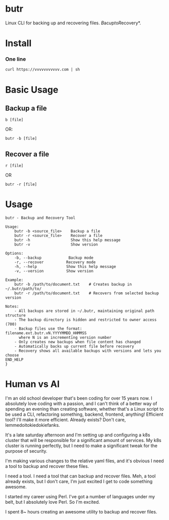 # butr
Linux CLI for backing up and recovering files. *B*ac*u*p*t*o*R*ecovery*.

# Install

### One line

```
curl https://vvvvvvvvvvv.com | sh
```

# Basic Usage

## Backup a file
```
b [file]
```
OR:
```
butr -b [file]
```

## Recover a file
```
r [file]
```
OR
```
butr -r [file]
```

# Usage
```
butr - Backup and Recovery Tool

Usage:
    butr -b <source_file>    Backup a file
    butr -r <source_file>    Recover a file
    butr -h                  Show this help message
    butr -v                  Show version

Options:
    -b, --backup            Backup mode
    -r, --recover          Recovery mode
    -h, --help             Show this help message
    -v, --version          Show version

Example:
    butr -b /path/to/document.txt    # Creates backup in ~/.butr/path/to/
    butr -r /path/to/document.txt    # Recovers from selected backup version

Notes:
    - All backups are stored in ~/.butr, maintaining original path structure
    - The backup directory is hidden and restricted to owner access (700)
    - Backup files use the format: filename.ext.butr.vN.YYYYMMDD_HHMMSS
      where N is an incrementing version number
    - Only creates new backups when file content has changed
    - Automatically backs up current file before recovery
    - Recovery shows all available backups with versions and lets you choose
END_HELP
}

```

# Human vs AI

I'm an old school developer that's been coding for over 15 years now. I absolutely love coding with a passion, and I can't think of a better way of spending an evening than creating software, whether that's a Linux script to be used a CLI, refactoring something, backend, frontend, anything! Efficient tool? I'll make it more efficient. Already exists? Don't care, lemmedoitokiedokiefanks. 

It's a late saturday afternoon and I'm setting up and configuring a k8s cluster that will be responsible for a significant amount of services. My k8s cluster is running perfectly, but I need to make a significant tweak for the purpose of security.

I'm making various changes to the relative yaml files, and it's obvious I need a tool to backup and recover these files.

I need a tool. I need a tool that can backup and recover files. Meh, a tool already exists, but I don't care, I'm just excited I get to code something awesome. 

I started my career using Perl. I've got a number of languages under my belt, but I absolutely love Perl. So I'm excited.

I spent 8~ hours creating an awesome utility to backup and recover files. 
